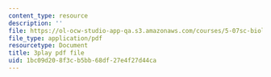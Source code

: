 ```yaml
---
content_type: resource
description: ''
file: https://ol-ocw-studio-app-qa.s3.amazonaws.com/courses/5-07sc-biological-chemistry-i-fall-2013/1bc09d208f3cb5bb68df27e4f27d44ca_vL_E7Ik_vBs.pdf
file_type: application/pdf
resourcetype: Document
title: 3play pdf file
uid: 1bc09d20-8f3c-b5bb-68df-27e4f27d44ca
---
```

